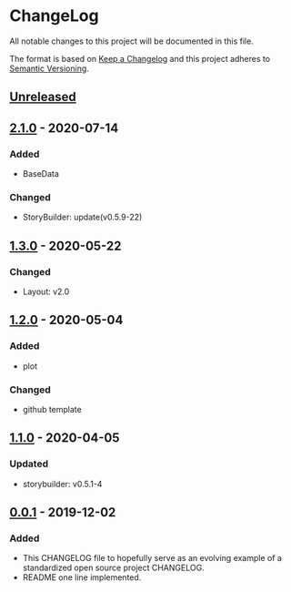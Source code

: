 # ChangeLog
All notable changes to this project will be documented in this file.

The format is based on [Keep a Changelog](http://keepachangelog.com/en/1.0.0/)
and this project adheres to [Semantic Versioning](http://semver.org/spec/v2.0.0.html).

## [Unreleased]

## [2.1.0] - 2020-07-14
### Added
- BaseData
### Changed
- StoryBuilder: update(v0.5.9-22)

## [1.3.0] - 2020-05-22
### Changed
- Layout: v2.0

## [1.2.0] - 2020-05-04
### Added
- plot
### Changed
- github template

## [1.1.0] - 2020-04-05
### Updated
- storybuilder: v0.5.1-4

## [0.0.1] - 2019-12-02
### Added
- This CHANGELOG file to hopefully serve as an evolving example of a standardized open source project CHANGELOG.
- README one line implemented.

[Unreleased]: https://github.com/My-Novel-Management/se001-yunow/compare/v2.1.0...HEAD
[2.1.0]: https://github.com/My-Novel-Management/se001-yunow/releases/v2.1.0
[1.3.0]: https://github.com/My-Novel-Management/se001-yunow/releases/v1.3.0
[1.2.0]: https://github.com/My-Novel-Management/se001-yunow/releases/v1.2.0
[1.1.0]: https://github.com/My-Novel-Management/se001-yunow/releases/v1.1.0
[0.0.1]: https://github.com/My-Novel-Management/se001-yunow/releases/v0.0.1
